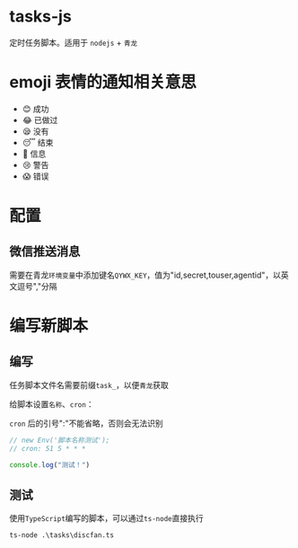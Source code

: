 # tasks-js

定时任务脚本。适用于 `nodejs` + `青龙`

# emoji 表情的通知相关意思

* 😊 成功
* 😂 已做过
* 😪 没有
* 😴 结束
* 🤨 信息
* 😢 警告
* 😱 错误

# 配置

## 微信推送消息

需要在青龙`环境变量`中添加键名`QYWX_KEY`，值为"id,secret,touser,agentid"，以英文逗号","分隔

# 编写新脚本

## 编写

任务脚本文件名需要前缀`task_`，以便`青龙`获取

给脚本设置`名称`、`cron`：

`cron` 后的引号":"不能省略，否则会无法识别

```ts
// new Env('脚本名称测试');
// cron: 51 5 * * *

console.log("测试！")
```

## 测试

使用`TypeScript`编写的脚本，可以通过`ts-node`直接执行

```shell
ts-node .\tasks\discfan.ts
```
